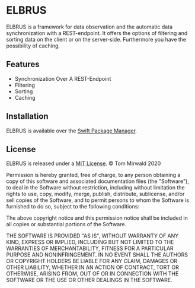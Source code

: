 # ELBRUS

ELBRUS is a framework for data observation and the automatic data synchronization with a REST-endpoint. 
It offers the options of filtering and sorting data on the client or on the server-side. Furthermore you have the possibility of caching.


## Features

-  Synchronization Over A REST-Endpoint
- Filtering 
- Sorting
- Caching

## Installation
ELBRUS is available over the [Swift Package Manager](https://swift.org/package-manager/).

## License
ELBRUS is released under a [MIT License](https://opensource.org/licenses/MIT). 
© Tom Mirwald 2020

Permission is hereby granted, free of charge, to any person obtaining a copy of this software and associated documentation files (the "Software"), to deal in the Software without restriction, including without limitation the rights to use, copy, modify, merge, publish, distribute, sublicense, and/or sell copies of the Software, and to permit persons to whom the Software is furnished to do so, subject to the following conditions:

The above copyright notice and this permission notice shall be included in all copies or substantial portions of the Software.

THE SOFTWARE IS PROVIDED "AS IS", WITHOUT WARRANTY OF ANY KIND, EXPRESS OR IMPLIED, INCLUDING BUT NOT LIMITED TO THE WARRANTIES OF MERCHANTABILITY, FITNESS FOR A PARTICULAR PURPOSE AND NONINFRINGEMENT. IN NO EVENT SHALL THE AUTHORS OR COPYRIGHT HOLDERS BE LIABLE FOR ANY CLAIM, DAMAGES OR OTHER LIABILITY, WHETHER IN AN ACTION OF CONTRACT, TORT OR OTHERWISE, ARISING FROM, OUT OF OR IN CONNECTION WITH THE SOFTWARE OR THE USE OR OTHER DEALINGS IN THE SOFTWARE.
